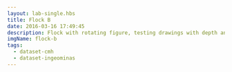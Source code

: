 ```yaml
---
layout: lab-single.hbs
title: Flock B
date: 2016-03-16 17:49:45
description: Flock with rotating figure, testing drawings with depth and WebGL renderer.
imgName: flock-b
tags:
  - dataset-cmh
  - dataset-ingeominas
---
```

